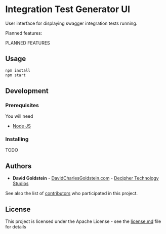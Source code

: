 # Integration Test Generator UI

User interface for displaying swagger integration tests running.

Planned features:

PLANNED FEATURES

## Usage

```sh
npm install
npm start
```

## Development

### Prerequisites

You will need

* [Node JS](https://nodejs.org/en/)

### Installing

TODO

## Authors

* **David Goldstein** - [DavidCharlesGoldstein.com](http://www.davidcharlesgoldstein.com/) - [Decipher Technology Studios](http://deciphernow.com/)

See also the list of [contributors](https://github.com/your/project/contributors) who participated in this project.

## License

This project is licensed under the Apache License - see the [license.md](LICENSE) file for details
